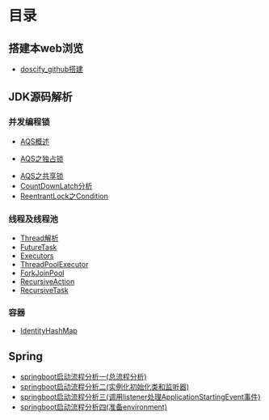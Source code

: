 # 目录

## 搭建本web浏览

* [doscify_github搭建](docs/doscify_github搭建.md)

## JDK源码解析

### 并发编程锁

* [AQS概述](docs/JDK/并发编程之锁/AQS-概述.md)

* [AQS之独占锁](docs/JDK/并发编程之锁/AQS-独占锁(ReentrantLock).md)

- [AQS之共享锁](docs/JDK/并发编程之锁/AQS共享锁(semaphore).md)
- [CountDownLatch分析](docs/JDK/并发编程之锁/CountDownLatch.md)
- [ReentrantLock之Condition](docs/JDK/并发编程之锁/ReentrantLock之condition使用.md)

### 线程及线程池

- [Thread解析](docs/JDK/线程及线程池/Thread解析.md)
- [FutureTask](docs/JDK/线程及线程池/FutureTask.md)
- [Executors](docs/JDK/线程及线程池/Exceutors.md)
- [ThreadPoolExecutor](docs/JDK/线程及线程池/ThreadPoolExecutor.md)
- [ForkJoinPool](docs/JDK/线程及线程池/ForkJoinPool.md)
- [RecursiveAction](docsJDK/线程及线程池/RecursiveAction.md)
- [RecursiveTask](docs/JDK/线程及线程池/RecursiveTask.md)

### 容器

* [IdentityHashMap](docs/JDK/容器/IdentityHashMap.md)

## Spring

* [springboot启动流程分析一(总流程分析)](docs/Spring/springboot启动分析一.md)
* [springboot启动流程分析二(实例化初始化类和监听器)](docs/Spring/springboot启动分析二.md)
* [springboot启动流程分析三(调用listener处理ApplicationStartingEvent事件)](docs/Spring/springboot启动分析三.md)
* [springboot启动流程分析四(准备environment)](docs/Spring/springboot启动分析四.md)

